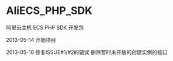 AliECS_PHP_SDK
==============

阿里云主机 ECS PHP SDK 开发包


  2013-05-14 开始项目
  
  2013-05-16 修复ISSUE#1/#2的错误 删除暂时未开放的创建实例的接口
  
